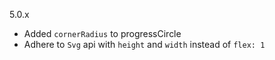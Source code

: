 5.0.x

* Added `cornerRadius` to progressCircle
* Adhere to `Svg` api with `height` and `width` instead of `flex: 1`
